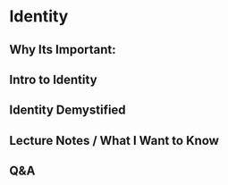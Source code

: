 # Identity

## Why Its Important:

## Intro to Identity

## Identity Demystified

## Lecture Notes / What I Want to Know

## Q&A